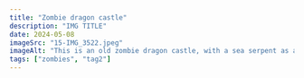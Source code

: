 ```yaml
---
title: "Zombie dragon castle"
description: "IMG TITLE"
date: 2024-05-08
imageSrc: "15-IMG_3522.jpeg"
imageAlt: "This is an old zombie dragon castle, with a sea serpent as a guard."
tags: ["zombies", "tag2"]
---
```

